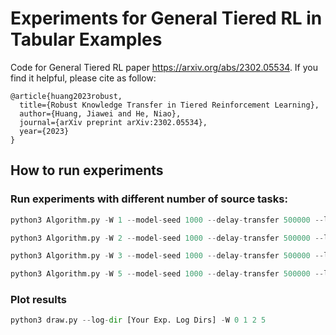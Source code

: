 # Experiments for General Tiered RL in Tabular Examples
Code for General Tiered RL paper https://arxiv.org/abs/2302.05534. If you find it helpful, please cite as follow:

```
@article{huang2023robust,
  title={Robust Knowledge Transfer in Tiered Reinforcement Learning},
  author={Huang, Jiawei and He, Niao},
  journal={arXiv preprint arXiv:2302.05534},
  year={2023}
}
```

## How to run experiments


### Run experiments with different number of source tasks:
```python
python3 Algorithm.py -W 1 --model-seed 1000 --delay-transfer 500000 --lam 0.3 --seed 100 200 300 400 500 ...

python3 Algorithm.py -W 2 --model-seed 1000 --delay-transfer 500000 --lam 0.3 --seed 100 200 300 400 500 ...

python3 Algorithm.py -W 3 --model-seed 1000 --delay-transfer 500000 --lam 0.3 --seed 100 200 300 400 500 ...

python3 Algorithm.py -W 5 --model-seed 1000 --delay-transfer 500000 --lam 0.3 --seed 100 200 300 400 500 ...
```


### Plot results

```python
python3 draw.py --log-dir [Your Exp. Log Dirs] -W 0 1 2 5
```
